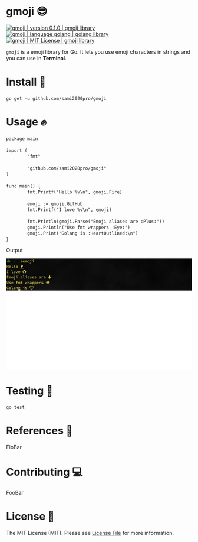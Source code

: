 # gmoji 😎

<div>
  <a href="">
    <img
    src="https://img.shields.io/badge/Version-0.1.0-brightgreen"
    alt="gmoji | version 0.1.0 | gmoji library"
    style="max-width:100%;"
    />
  </a>
  <a href="https://golang.org/">
    <img
    src="https://img.shields.io/badge/Language-Golang-brightgreen"
    alt="gmoji | language golang | golang library"
    style="max-width:100%;"
    />
  </a>
  <a href="https://github.com/sami2020pro/gmoji/blob/master/LICENSE">
    <img 
    src="https://img.shields.io/badge/License-MIT-brightgreen"
    alt="gmoji | MIT License | gmoji library"
    style="max-width:100%;"
    />
  </a>
</div>

`gmoji` is a emoji library for Go. It lets you use emoji characters in strings and you can use in **Terminal**.

# Install 🤠

```golang
go get -u github.com/sami2020pro/gmoji
```

# Usage ✊
```golang
package main

import (
        "fmt"

        "github.com/sami2020pro/gmoji"
)

func main() {
        fmt.Printf("Hello %v\n", gmoji.Fire)

        emoji := gmoji.GitHub
        fmt.Printf("I love %v\n", emoji)

        fmt.Println(gmoji.Parse("Emoji aliases are :Plus:"))
        gmoji.Println("Use fmt wrappers :Eye:")
        gmoji.Print("Golang is :HeartOutlined:\n")
}
```

Output

![gmoji usage output](data/golang-output.png)

# Testing 🍷
```golang
go test
```

# References 📃
FioBar

# Contributing 💻
FooBar

# License 📜
The MIT License (MIT). Please see <a href="https://github.com/sami2020pro/suftime/blob/master/LICENSE">License File</a> for more information.

